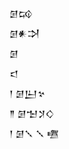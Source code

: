 <div class='block'>
<div class='line'>𒌆𒄘</div>
<div class='line'>𒌆𒀭𒋫</div>
<div class='line'>𒌆</div>
<div class='line'>𒃰</div>
<div class='line'>𒁹 𒌆𒌨𒆳</div>
<div class='line'>𒈫 𒌆𒈠𒋡𒄭</div>
<div class='line'>𒁹 𒌆𒑳 𒑳 𒍠</div>
</div>